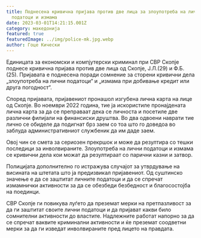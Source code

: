 ```yaml
---
title: Поднесена кривична пријава против две лица за злоупотреба на лични
  податоци и измама
date: 2023-03-01T14:21:15.001Z
category: македонија
featured: true
featuredImage: ../img/police-mk.jpg.webp
author: Гоце Кически
---
```


Единицата за економски и компјутерски криминал при СВР Скопје поднесе кривична пријава против две лица од Скопје, Ј.Л.(29) и Ф.Б. (25). Пријавата е поднесена поради сомнение за сторени кривични дела „злоупотреба на лични податоци“ и „измама при добивање кредит или друга погодност“.

Според пријавата, пријавениот пронашол изгубена лична карта на лице од Скопје. Во ноември 2022 година, тие ја искористиле пронајдената лична карта за да се преправаат дека се личноста и посетиле две различни филијали на финансиски друштва. Во два одвоени наврати тие лично се обиделе да подигнат брз заем со тоа што го доведоа во заблуда административниот службеник да им даде заем.

Овој чин се смета за сериозен прекршок и може да резултира со тешки последици за инволвираните. Злоупотреба на лични податоци и измама се кривични дела кои можат да резултираат со парични казни и затвор.

Полицијата дополнително го истражува случајот за утврдување на висината на штетата што ја предизвикал пријавениот. Од суштинско значење е да се заштитат личните податоци и да се спречат измамнички активности за да се обезбеди безбедност и благосостојба на поединци.

СВР Скопје ги повикува луѓето да преземат мерки на претпазливост за да ги заштитат своите лични податоци и да пријават какви било сомнителни активности до властите. Надлежните работат напорно за да се спречат ваквите криминални активности и ќе преземат соодветни мерки за да ги изведат инволвираните пред лицето на правдата.
